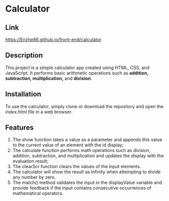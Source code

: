 # Calculator

## Link

https://Enzhe86.github.io/front-end/calculator

## Description

This project is a simple calculator app created using HTML, CSS, and JavaScript. It performs basic arithmetic operations such as **addition, subtraction, multiplication,** and **division**.

## Installation

To use the calculator, simply clone or download the repository and open the *index.html* file in a web browser.

## Features

1. The show function takes a value as a parameter and appends this value to the current value of an element with the id display;
2. The calculate function performs math operations such as division, addition, subtraction, and  multiplication and updates the display with the evaluation result;
3. The clearScr function clears the values of the input elements.
4. The calculator will show the result as Infinity when attempting to divide any number by zero.
5. The match() method validates the input in the displayValue variable and provide feedback if the input contains consecutive occurrences of mathematical operators.
